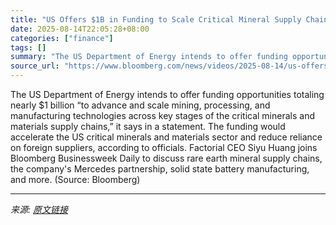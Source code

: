 ```yaml
---
title: "US Offers $1B in Funding to Scale Critical Mineral Supply Chains"
date: 2025-08-14T22:05:28+08:00
categories: ["finance"]
tags: []
summary: "The US Department of Energy intends to offer funding opportunities totaling nearly $1 billion “to advance and scale mining, processing, and manufacturing technologies across key stages of the critical"
source_url: "https://www.bloomberg.com/news/videos/2025-08-14/us-offers-1b-to-fund-critical-mineral-supply-chains-video"
---
```


The US Department of Energy intends to offer funding opportunities totaling nearly $1 billion “to advance and scale mining, processing, and manufacturing technologies across key stages of the critical minerals and materials supply chains,” it says in a statement. The funding would accelerate the US critical minerals and materials sector and reduce reliance on foreign suppliers, according to officials. Factorial CEO Siyu Huang joins Bloomberg Businessweek Daily to discuss rare earth mineral supply chains, the company's Mercedes partnership, solid state battery manufacturing, and more. (Source: Bloomberg)

---

*来源: [原文链接](https://www.bloomberg.com/news/videos/2025-08-14/us-offers-1b-to-fund-critical-mineral-supply-chains-video)*
